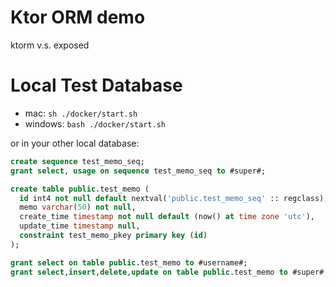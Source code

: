 # Ktor ORM demo
ktorm v.s. exposed

# Local Test Database
* mac: `sh ./docker/start.sh`
* windows: `bash ./docker/start.sh`

or in your other local database:
```sql
create sequence test_memo_seq;
grant select, usage on sequence test_memo_seq to #super#;

create table public.test_memo (
  id int4 not null default nextval('public.test_memo_seq' :: regclass),
  memo varchar(50) not null,
  create_time timestamp not null default (now() at time zone 'utc'),
  update_time timestamp null,
  constraint test_memo_pkey primary key (id)
);

grant select on table public.test_memo to #username#;
grant select,insert,delete,update on table public.test_memo to #super#;

```